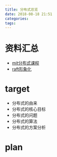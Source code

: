 ```yaml
---
title: 分布式总览
date: 2018-08-18 21:51
categories: 
tags: 
---
```


# 资料汇总
* [mit分布式课程](https://pdos.csail.mit.edu/6.824/schedule.html)
* [raft形象化](http://thesecretlivesofdata.com/raft/)


# target
* 分布式的由来
* 分布式的核心目标
* 分布式的问题
* 分布式的算法
* 分布式的方案分析

# plan

